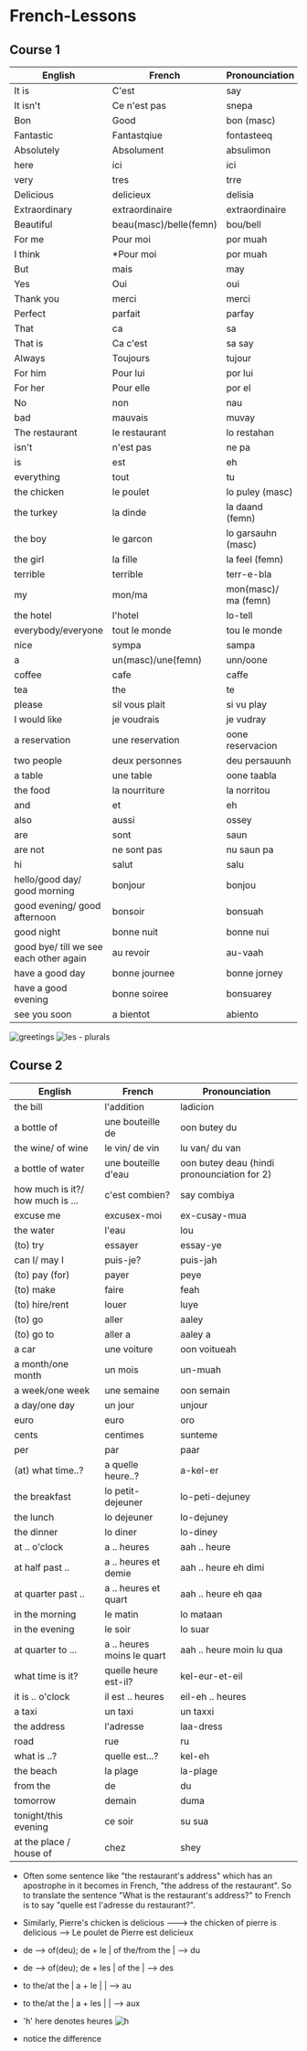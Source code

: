 # French-Lessons
## Course 1


| English | French | Pronounciation
| --- | --- | ---|
| It is | C'est | say
| It isn't | Ce n'est pas | snepa
| Bon | Good | bon (masc)
| Fantastic | Fantastqiue | fontasteeq
| Absolutely | Absolument | absulimon
| here | ici | ici
| very | tres | trre
| Delicious | delicieux | delisia
| Extraordinary | extraordinaire | extraordinaire
| Beautiful | beau(masc)/belle(femn) | bou/bell
| For me | Pour moi | por muah
| I think | *Pour moi | por muah
| But | mais | may
| Yes | Oui | oui
| Thank you | merci | merci
| Perfect | parfait | parfay
| That | ca | sa
| That is | Ca c'est | sa say
| Always | Toujours | tujour
| For him | Pour lui | por lui
| For her | Pour elle | por el
| No | non | nau
| bad | mauvais | muvay
| The restaurant | le restaurant | lo restahan 
| isn't | n'est pas | ne pa
| is | est | eh
| everything | tout | tu
| the chicken | le poulet | lo puley (masc)
| the turkey | la dinde | la daand (femn)
| the boy | le garcon | lo garsauhn (masc)
| the girl | la fille | la feel (femn)
| terrible | terrible | terr-e-bla
| my | mon/ma | mon(masc)/ ma (femn)
| the hotel | l'hotel | lo-tell
| everybody/everyone | tout le monde | tou le monde
| nice | sympa | sampa
| a | un(masc)/une(femn) | unn/oone
| coffee | cafe | caffe
| tea | the | te
| please | sil vous plait | si vu play
| I would like | je voudrais | je vudray
| a reservation | une reservation | oone reservacion
| two people | deux personnes | deu persauunh
| a table | une table | oone taabla
| the food | la nourriture | la norritou
| and | et | eh
| also | aussi | ossey
| are | sont | saun
| are not | ne sont pas | nu saun pa
| hi | salut | salu
| hello/good day/ good morning | bonjour | bonjou
| good evening/ good afternoon | bonsoir | bonsuah
| good night | bonne nuit | bonne nui
| good bye/ till we see each other again | au revoir | au-vaah
| have a good day | bonne journee | bonne jorney
| have a good evening | bonne soiree | bonsuarey
| see you soon | a bientot | abiento


![greetings](assets/2.png)
![les - plurals](assets/1.png)


## Course 2

| English | French | Pronounciation
| --- | --- | ---|
| the bill | l'addition | ladicion
| a bottle of | une bouteille de | oon butey du
| the wine/ of wine | le vin/ de vin | lu van/ du van
| a bottle of water | une bouteille d'eau | oon butey deau (hindi pronounciation for 2)
| how much is it?/ how much is ... | c'est combien? | say combiya
| excuse me | excusex-moi | ex-cusay-mua
| the water | l'eau | lou
| (to) try | essayer | essay-ye
| can I/ may I | puis-je? | puis-jah
| (to) pay (for)| payer | peye
| (to) make | faire | feah
| (to) hire/rent | louer | luye
| (to) go | aller | aaley
| (to) go to | aller a | aaley a
| a car | une voiture | oon voitueah
| a month/one month | un mois | un-muah
| a week/one week | une semaine | oon semain
| a day/one day | un jour | unjour
| euro | euro | oro
| cents | centimes | sunteme
| per | par | paar
| (at) what time..? | a quelle heure..? | a-kel-er
| the breakfast | lo petit-dejeuner | lo-peti-dejuney
| the lunch | lo dejeuner | lo-dejuney
| the dinner | lo diner | lo-diney
| at .. o'clock | a .. heures | aah .. heure
| at half past .. | a .. heures et demie | aah .. heure eh dimi
| at quarter past .. | a .. heures et quart | aah .. heure eh qaa
| in the morning | le matin | lo mataan
| in the evening | le soir | lo suar
| at quarter to ... | a .. heures moins le quart | aah .. heure moin lu qua
| what time is it? | quelle heure est-il? | kel-eur-et-eil
| it is .. o'clock | il est .. heures | eil-eh .. heures
| a taxi | un taxi | un taxxi
| the address | l'adresse | laa-dress
| road | rue | ru
| what is ..? | quelle est...? | kel-eh
| the beach | la plage | la-plage
| from the | de | du
| tomorrow | demain | duma
| tonight/this evening | ce soir | su sua
| at the place / house of | chez | shey



- Often some sentence like "the restaurant's address" which has an apostrophe in it becomes in French,
"the address of the restaurant". So to translate the sentence "What is the restaurant's address?" to French is to say "quelle est l'adresse du restaurant?".

- Similarly, Pierre's chicken is delicious ---> the chicken of pierre is delicious --> Le poulet de Pierre est delicieux 

- de --> of(deu); de + le | of the/from the | --> du
- de --> of(deu); de + les | of the | --> des
- to the/at the | a + le |  | --> au
- to the/at the | a + les |  | --> aux



- 'h' here denotes heures
![h](assets/3.png)

- notice the difference 